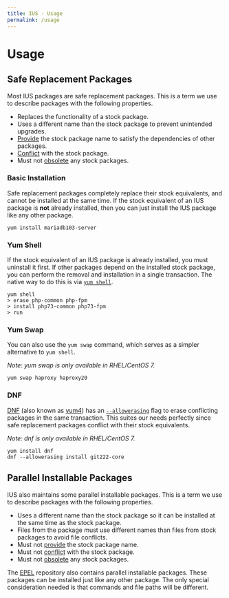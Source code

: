 ```yaml
---
title: IUS - Usage
permalink: /usage
---
```


# Usage

## Safe Replacement Packages

Most IUS packages are safe replacement packages.  This is a term we use to
describe packages with the following properties.

* Replaces the functionality of a stock package.
* Uses a different name than the stock package to prevent unintended upgrades.
* [Provide][provides] the stock package name to satisfy the dependencies of
  other packages.
* [Conflict][conflicts] with the stock package.
* Must not [obsolete][obsoletes] any stock packages.

### Basic Installation

Safe replacement packages completely replace their stock equivalents, and
cannot be installed at the same time.  If the stock equivalent of an IUS
package is **not** already installed, then you can just install the IUS package
like any other package.

```
yum install mariadb103-server
```

### Yum Shell

If the stock equivalent of an IUS package is already installed, you must
uninstall it first.  If other packages depend on the installed stock package,
you can perform the removal and installation in a single transaction.  The
native way to do this is via [`yum shell`][yum-shell].

```
yum shell
> erase php-common php-fpm
> install php73-common php73-fpm
> run
```

### Yum Swap

You can also use the `yum swap` command, which serves as a simpler alternative
to `yum shell`.

_Note: yum swap is only available in RHEL/CentOS 7._

```
yum swap haproxy haproxy20
```

### DNF

[DNF][dnf] (also known as [yum4][yum4]) has an [`--allowerasing`][allowerasing]
flag to erase conflicting packages in the same transaction.  This suites our
needs perfectly since safe replacement packages conflict with their stock
equivalents.

_Note: dnf is only available in RHEL/CentOS 7._

```
yum install dnf
dnf --allowerasing install git222-core
```

## Parallel Installable Packages


IUS also maintains some parallel installable packages.  This is a term we use
to describe packages with the following properties.

* Uses a different name than the stock package so it can be installed at the
  same time as the stock package.
* Files from the package must use different names than files from stock
  packages to avoid file conflicts.
* Must not [provide][provides] the stock package name.
* Must not [conflict][conflicts] with the stock package.
* Must not [obsolete][obsoletes] any stock packages.

The [EPEL][epel] repository also contains parallel installable packages.  These
packages can be installed just like any other package.  The only special
consideration needed is that commands and file paths will be different.

[obsoletes]: https://rpm.org/user_doc/dependencies.html#obsoletes
[provides]: https://rpm.org/user_doc/dependencies.html#provides
[conflicts]: https://rpm.org/user_doc/dependencies.html#conflicts
[yum-shell]: https://linux.die.net/man/8/yum-shell
[dnf]: https://dnf.readthedocs.io
[yum4]: https://access.redhat.com/documentation/en-us/red_hat_enterprise_linux/7/html/7.9_release_notes/technology_previews#technology-preview_system-and-subscription-management
[allowerasing]: https://dnf.readthedocs.io/en/latest/cli_vs_yum.html#packages-replacement-without-yum-swap
[epel]: https://fedoraproject.org/wiki/EPEL
